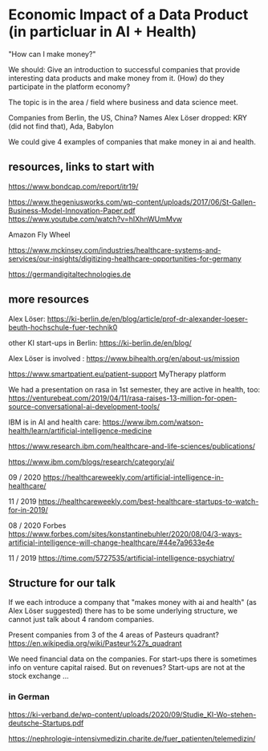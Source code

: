 # Economic Impact of a Data Product (in particluar in AI + Health)

"How can I make money?"

We should: Give an introduction to successful companies that provide interesting data products and make money from it. (How) do they participate in the platform economy?

The topic is in the area / field where business and data science meet.

Companies from Berlin, the US, China? Names Alex Löser dropped: KRY (did not find that), Ada, Babylon

We could give 4 examples of companies that make money in ai and health.

## resources, links to start with

https://www.bondcap.com/report/itr19/ 

https://www.thegeniusworks.com/wp-content/uploads/2017/06/St-Gallen-Business-Model-Innovation-Paper.pdf  
https://www.youtube.com/watch?v=hIXhnWUmMvw 

Amazon Fly Wheel 

https://www.mckinsey.com/industries/healthcare-systems-and-services/our-insights/digitizing-healthcare-opportunities-for-germany

https://germandigitaltechnologies.de

## more resources

Alex Löser: https://ki-berlin.de/en/blog/article/prof-dr-alexander-loeser-beuth-hochschule-fuer-technik0

other KI start-ups in Berlin: https://ki-berlin.de/en/blog/

Alex Löser is involved : https://www.bihealth.org/en/about-us/mission

https://www.smartpatient.eu/patient-support MyTherapy platform

We had a presentation on rasa in 1st semester, they are active in health, too: https://venturebeat.com/2019/04/11/rasa-raises-13-million-for-open-source-conversational-ai-development-tools/

IBM is in AI and health care: https://www.ibm.com/watson-health/learn/artificial-intelligence-medicine

https://www.research.ibm.com/healthcare-and-life-sciences/publications/

https://www.ibm.com/blogs/research/category/ai/

09 / 2020 https://healthcareweekly.com/artificial-intelligence-in-healthcare/

11 / 2019 https://healthcareweekly.com/best-healthcare-startups-to-watch-for-in-2019/

08 / 2020 Forbes https://www.forbes.com/sites/konstantinebuhler/2020/08/04/3-ways-artificial-intelligence-will-change-healthcare/#44e7a9633e4e

11 / 2019 https://time.com/5727535/artificial-intelligence-psychiatry/

## Structure for our talk

If we each introduce a company that "makes money with ai and health" (as Alex Löser suggested) there has to be some underlying structure, we cannot just talk about 4 random companies. 

Present companies from 3 of the 4 areas of Pasteurs quadrant? https://en.wikipedia.org/wiki/Pasteur%27s_quadrant

We need financial data on the companies. For start-ups there is sometimes info on venture capital raised. But on revenues? Start-ups are not at the stock exchange ...

### in German
https://ki-verband.de/wp-content/uploads/2020/09/Studie_KI-Wo-stehen-deutsche-Startups.pdf

https://nephrologie-intensivmedizin.charite.de/fuer_patienten/telemedizin/ 

